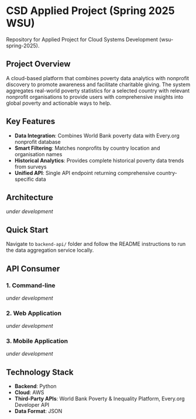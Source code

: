 # CSD Applied Project (Spring 2025 WSU)
Repository for Applied Project for Cloud Systems Development (wsu-spring-2025).

## Project Overview

A cloud-based platform that combines poverty data analytics with nonprofit discovery to promote awareness and facilitate charitable giving. The system aggregates real-world poverty statistics for a selected country with relevant nonprofit organisations to provide users with comprehensive insights into global poverty and actionable ways to help.

## Key Features

- **Data Integration**: Combines World Bank poverty data with Every.org nonprofit database
- **Smart Filtering**: Matches nonprofits by country location and organisation names
- **Historical Analytics**: Provides complete historical poverty data trends from surveys
- **Unified API**: Single API endpoint returning comprehensive country-specific data

## Architecture
_under development_

## Quick Start

Navigate to `backend-api/` folder and follow the README instructions to run the data aggregation service locally.

## API Consumer

### 1. Command-line
_under development_

### 2. Web Application
_under development_

### 3. Mobile Application
_under development_


## Technology Stack

- **Backend**: Python
- **Cloud**: AWS
- **Third-Party APIs**: World Bank Poverty & Inequality Platform, Every.org Developer API
- **Data Format**: JSON